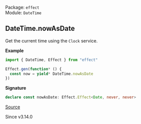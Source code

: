 Package: `effect`<br />
Module: `DateTime`<br />

## DateTime.nowAsDate

Get the current time using the `Clock` service.

**Example**

```ts
import { DateTime, Effect } from "effect"

Effect.gen(function* () {
  const now = yield* DateTime.nowAsDate
})
```

**Signature**

```ts
declare const nowAsDate: Effect.Effect<Date, never, never>
```

[Source](https://github.com/Effect-TS/effect/tree/main/packages/effect/src/DateTime.ts#L442)

Since v3.14.0